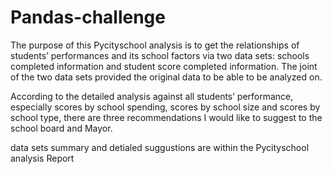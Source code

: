 # Pandas-challenge
The purpose of this Pycityschool analysis is to get the relationships of students’ performances and its school factors via two data sets: schools completed information and student score completed information. The joint of the two data sets provided the original data to be able to be analyzed on.

According to the detailed analysis against all students’ performance, especially scores by school spending, scores by school size and scores by school type, there are three recommendations I would like to suggest to the school board and Mayor.

data sets summary and detialed suggustions are within the Pycityschool analysis Report